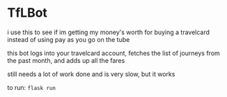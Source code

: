 # TfLBot

i use this to see if im getting my money's worth for buying a travelcard instead of using pay as you go on the tube

this bot logs into your travelcard account, fetches the list of journeys from the past month, and adds up all the fares

still needs a lot of work done and is very slow, but it works

to run: `flask run`
